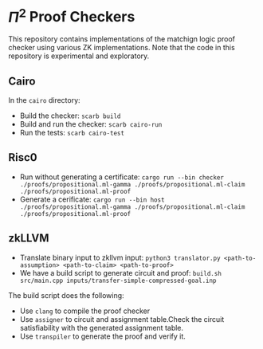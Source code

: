 # $\Pi^2$ Proof Checkers

This repository contains implementations of the matchign logic proof checker using various ZK implementations.
Note that the code in this repository is experimental and exploratory.


## Cairo

In the `cairo` directory:

* Build the checker: `scarb build`
* Build and run the checker: `scarb cairo-run`
* Run the tests: `scarb cairo-test`


## Risc0

* Run without generating a certificate: `cargo run --bin checker ./proofs/propositional.ml-gamma ./proofs/propositional.ml-claim ./proofs/propositional.ml-proof`
* Generate a cerificate: `cargo run --bin host ./proofs/propositional.ml-gamma ./proofs/propositional.ml-claim ./proofs/propositional.ml-proof`


## zkLLVM

* Translate binary input to zkllvm input:
`python3 translator.py <path-to-assumption> <path-to-claim> <path-to-proof>`
* We have a build script to generate circuit and proof:
`build.sh src/main.cpp inputs/transfer-simple-compressed-goal.inp`

The build script does the following:
* Use `clang` to compile the proof checker
* Use `assigner` to  circuit and assignment table.Check the circuit satisfiability with the generated assignment table.
* Use `transpiler` to generate the proof and verify it.

